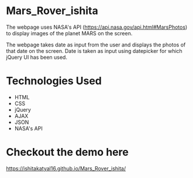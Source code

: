# Mars_Rover_ishita
The webpage uses NASA's API (https://api.nasa.gov/api.html#MarsPhotos) to display images of the planet MARS on the screen.

The webpage takes date as input from the user and displays the photos of that date on the screen. Date is taken as input using datepicker for which jQuery UI has been used.

# Technologies Used
* HTML
* CSS
* jQuery
* AJAX
* JSON
* NASA's API

# Checkout the demo here
https://ishitakatyal16.github.io/Mars_Rover_ishita/

